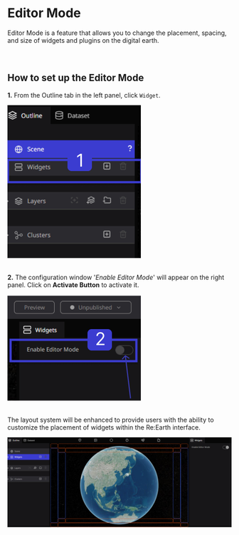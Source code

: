 # Editor Mode

Editor Mode is a feature that allows you to change the placement, spacing, and size of widgets and plugins on the digital earth.
<br>
<br>
<br>

## How to set up the Editor Mode

**1.** From the Outline tab in the left panel, click `Widget`.

![Untitled](Editor%20Mode%20ca6719656d9e4c128c4607f77e1796f2/Untitled.png)
<br>
<br>

**2.** The configuration window '*Enable Editor Mode*' will appear on the right panel. Click on **Activate Button** to activate it.

![Untitled](Editor%20Mode%20ca6719656d9e4c128c4607f77e1796f2/Untitled%201.png)
<br>
<br>

The layout system will be enhanced to provide users with the ability to customize the placement of widgets within the Re:Earth interface.

![Untitled](Editor%20Mode%20ca6719656d9e4c128c4607f77e1796f2/Untitled%202.png)
